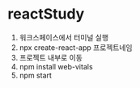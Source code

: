 # reactStudy

1. 워크스페이스에서 터미널 실행
2. npx create-react-app 프로젝트네임
3. 프로젝트 내부로 이동 
4. npm install web-vitals
5. npm start
